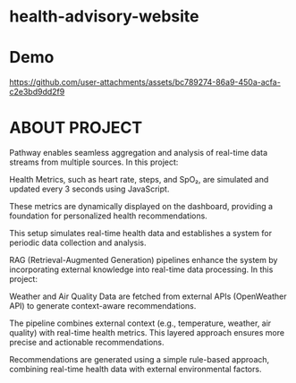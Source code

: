 # health-advisory-website
# Demo
  https://github.com/user-attachments/assets/bc789274-86a9-450a-acfa-c2e3bd9dd2f9

# ABOUT PROJECT 
Pathway enables seamless aggregation and analysis of real-time data streams from multiple sources. In this project:

Health Metrics, such as heart rate, steps, and SpO₂, are simulated and updated every 3 seconds using JavaScript.

These metrics are dynamically displayed on the dashboard, providing a foundation for personalized health recommendations.

This setup simulates real-time health data and establishes a system for periodic data collection and analysis.


RAG (Retrieval-Augmented Generation) pipelines enhance the system by incorporating external knowledge into real-time data processing. In this project:

Weather and Air Quality Data are fetched from external APIs (OpenWeather API) to generate context-aware recommendations.

The pipeline combines external context (e.g., temperature, weather, air quality) with real-time health metrics. This layered approach ensures more precise and actionable recommendations.

Recommendations are generated using a simple rule-based approach, combining real-time health data with external environmental factors.
